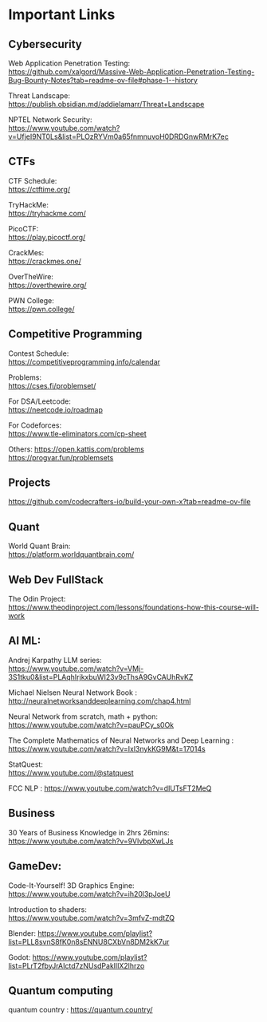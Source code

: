 # Important Links

## Cybersecurity
Web Application Penetration Testing:  
  https://github.com/xalgord/Massive-Web-Application-Penetration-Testing-Bug-Bounty-Notes?tab=readme-ov-file#phase-1--history  

Threat Landscape:    
https://publish.obsidian.md/addielamarr/Threat+Landscape  

NPTEL Network Security:  
https://www.youtube.com/watch?v=UfjeI9NT0Ls&list=PLOzRYVm0a65fnmnuvoH0DRDGnwRMrK7ec   

## CTFs
CTF Schedule:  
https://ctftime.org/  

TryHackMe:  
https://tryhackme.com/

PicoCTF:  
https://play.picoctf.org/

CrackMes:  
https://crackmes.one/

OverTheWire:  
https://overthewire.org/

PWN College:  
https://pwn.college/

## Competitive Programming  
Contest Schedule:   
https://competitiveprogramming.info/calendar  

Problems:  
https://cses.fi/problemset/

For DSA/Leetcode:  
https://neetcode.io/roadmap  

For Codeforces:  
https://www.tle-eliminators.com/cp-sheet  

Others:
https://open.kattis.com/problems  
https://progvar.fun/problemsets  
  
## Projects
https://github.com/codecrafters-io/build-your-own-x?tab=readme-ov-file  

## Quant
World Quant Brain:  
https://platform.worldquantbrain.com/  

## Web Dev FullStack
The Odin Project:  
https://www.theodinproject.com/lessons/foundations-how-this-course-will-work  

## AI ML:
  Andrej Karpathy LLM series:  
  https://www.youtube.com/watch?v=VMj-3S1tku0&list=PLAqhIrjkxbuWI23v9cThsA9GvCAUhRvKZ  

  Michael Nielsen Neural Network Book :   
  http://neuralnetworksanddeeplearning.com/chap4.html  

  Neural Network from scratch, math + python:  
   https://www.youtube.com/watch?v=pauPCy_s0Ok  

  The Complete Mathematics of Neural Networks and Deep Learning :  
   https://www.youtube.com/watch?v=Ixl3nykKG9M&t=17014s  

  StatQuest:  
  https://www.youtube.com/@statquest

  FCC NLP :
https://www.youtube.com/watch?v=dIUTsFT2MeQ  

## Business  
30 Years of Business Knowledge in 2hrs 26mins: https://www.youtube.com/watch?v=9VlvbpXwLJs

## GameDev:  
  Code-It-Yourself! 3D Graphics Engine:  
   https://www.youtube.com/watch?v=ih20l3pJoeU  

  Introduction to shaders:   
  https://www.youtube.com/watch?v=3mfvZ-mdtZQ

  Blender:
  https://www.youtube.com/playlist?list=PLL8svnS8fK0n8sENNU8CXbVn8DM2kK7ur

  Godot:
  https://www.youtube.com/playlist?list=PLrT2fbyJrAIctd7zNUsdPakIllX2lhrzo

## Quantum computing
  quantum country : https://quantum.country/
